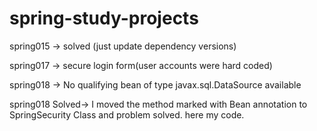 # spring-study-projects

spring015 -> solved (just update dependency versions)

spring017 -> secure login form(user accounts were hard coded)

spring018 -> No qualifying bean of type javax.sql.DataSource available

spring018 Solved->  I moved the method marked with Bean annotation to SpringSecurity Class and problem solved. here my code.

